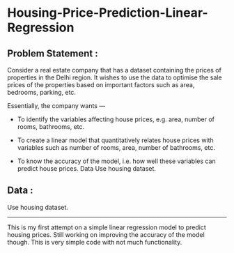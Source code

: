 # Housing-Price-Prediction-Linear-Regression

## Problem Statement : 

Consider a real estate company that has a dataset containing the prices of properties in the Delhi region. It wishes to use the data to optimise the sale prices of the properties based on important factors such as area, bedrooms, parking, etc. 

Essentially, the company wants —  

* To identify the variables affecting house prices, e.g. area, number of rooms, bathrooms, etc.  

* To create a linear model that quantitatively relates house prices with variables such as number of rooms, area, number of bathrooms, etc.  

* To know the accuracy of the model, i.e. how well these variables can predict house prices.  Data Use housing dataset.

## Data :

Use housing dataset.

***

This is my first attempt on a simple linear regression model to predict housing prices. Still working on improving the accuracy of the model though. This is very simple code with not much functionality.
